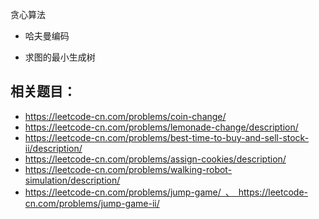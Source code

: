 贪心算法


- 哈夫曼编码

- 求图的最小生成树



## 相关题目：

- https://leetcode-cn.com/problems/coin-change/
- https://leetcode-cn.com/problems/lemonade-change/description/
- https://leetcode-cn.com/problems/best-time-to-buy-and-sell-stock-ii/description/
- https://leetcode-cn.com/problems/assign-cookies/description/
- https://leetcode-cn.com/problems/walking-robot-simulation/description/
- https://leetcode-cn.com/problems/jump-game/ 、 https://leetcode-cn.com/problems/jump-game-ii/
